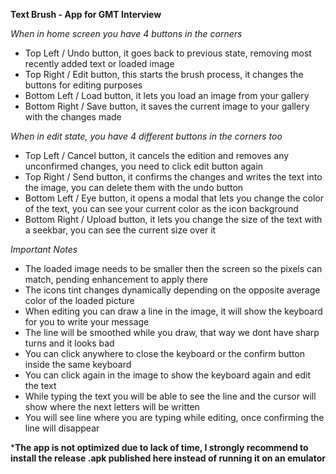 **Text Brush - App for GMT Interview**

*When in home screen you have 4 buttons in the corners*
- Top Left / Undo button, it goes back to previous state, removing most recently added text or loaded image
- Top Right / Edit button, this starts the brush process, it changes the buttons for editing purposes
- Bottom Left / Load button, it lets you load an image from your gallery
- Bottom Right / Save button, it saves the current image to your gallery with the changes made

*When in edit state, you have 4 different buttons in the corners too*
- Top Left / Cancel button, it cancels the edition and removes any unconfirmed changes, you need to click edit button again
- Top Right / Send button, it confirms the changes and writes the text into the image, you can delete them with the undo button
- Bottom Left / Eye button, it opens a modal that lets you change the color of the text, you can see your current color as the icon background
- Bottom Right / Upload button, it lets you change the size of the text with a seekbar, you can see the current size over it

*Important Notes*
- The loaded image needs to be smaller then the screen so the pixels can match, pending enhancement to apply there
- The icons tint changes dynamically depending on the opposite average color of the loaded picture
- When editing you can draw a line in the image, it will show the keyboard for you to write your message
- The line will be smoothed while you draw, that way we dont have sharp turns and it looks bad
- You can click anywhere to close the keyboard or the confirm button inside the same keyboard
- You can click again in the image to show the keyboard again and edit the text
- While typing the text you will be able to see the line and the cursor will show where the next letters will be written
- You will see line where you are typing while editing, once confirming the line will disappear

\***The app is not optimized due to lack of time, I strongly recommend to install the release .apk published here instead of running it on an emulator**
